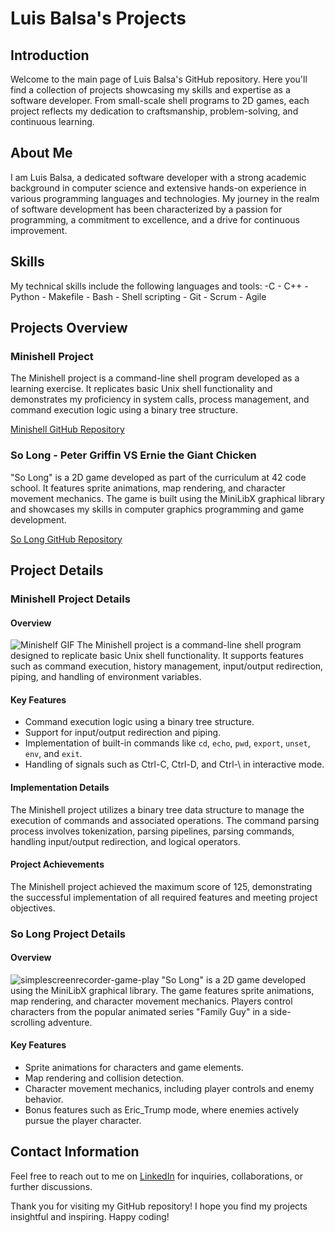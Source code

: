 # Luis Balsa's Projects

## Introduction
Welcome to the main page of Luis Balsa's GitHub repository. Here you'll find a collection of projects showcasing my skills and expertise as a software developer. From small-scale shell programs to 2D games, each project reflects my dedication to craftsmanship, problem-solving, and continuous learning.

## About Me
I am Luis Balsa, a dedicated software developer with a strong academic background in computer science and extensive hands-on experience in various programming languages and technologies. My journey in the realm of software development has been characterized by a passion for programming, a commitment to excellence, and a drive for continuous improvement.

## Skills
My technical skills include the following languages and tools:
-C - C++ - Python - Makefile - Bash - Shell scripting - Git - Scrum - Agile

## Projects Overview
### Minishell Project
The Minishell project is a command-line shell program developed as a learning exercise. It replicates basic Unix shell functionality and demonstrates my proficiency in system calls, process management, and command execution logic using a binary tree structure. 

[Minishell GitHub Repository](https://github.com/LuisBalsa/Minishell)

### So Long - Peter Griffin VS Ernie the Giant Chicken
"So Long" is a 2D game developed as part of the curriculum at 42 code school. It features sprite animations, map rendering, and character movement mechanics. The game is built using the MiniLibX graphical library and showcases my skills in computer graphics programming and game development.

[So Long GitHub Repository](https://github.com/LuisBalsa/So_Long)

## Project Details
### Minishell Project Details
#### Overview
![Minishelf GIF](https://user-images.githubusercontent.com/81270660/272067638-f52afc1d-b27c-44e6-b503-f36e269d5a72.gif)
The Minishell project is a command-line shell program designed to replicate basic Unix shell functionality. It supports features such as command execution, history management, input/output redirection, piping, and handling of environment variables.

#### Key Features
- Command execution logic using a binary tree structure.
- Support for input/output redirection and piping.
- Implementation of built-in commands like `cd`, `echo`, `pwd`, `export`, `unset`, `env`, and `exit`.
- Handling of signals such as Ctrl-C, Ctrl-D, and Ctrl-\ in interactive mode.

#### Implementation Details
The Minishell project utilizes a binary tree data structure to manage the execution of commands and associated operations. The command parsing process involves tokenization, parsing pipelines, parsing commands, handling input/output redirection, and logical operators.

#### Project Achievements
The Minishell project achieved the maximum score of 125, demonstrating the successful implementation of all required features and meeting project objectives.

### So Long Project Details
#### Overview
![simplescreenrecorder-game-play](https://user-images.githubusercontent.com/81270660/255337185-03cbcf88-f751-4345-848d-af5c3c3383fe.gif)
"So Long" is a 2D game developed using the MiniLibX graphical library. The game features sprite animations, map rendering, and character movement mechanics. Players control characters from the popular animated series "Family Guy" in a side-scrolling adventure.

#### Key Features
- Sprite animations for characters and game elements.
- Map rendering and collision detection.
- Character movement mechanics, including player controls and enemy behavior.
- Bonus features such as Eric_Trump mode, where enemies actively pursue the player character.


## Contact Information
Feel free to reach out to me on [LinkedIn](https://www.linkedin.com/in/luisbalsa/) for inquiries, collaborations, or further discussions.

Thank you for visiting my GitHub repository! I hope you find my projects insightful and inspiring. Happy coding!
